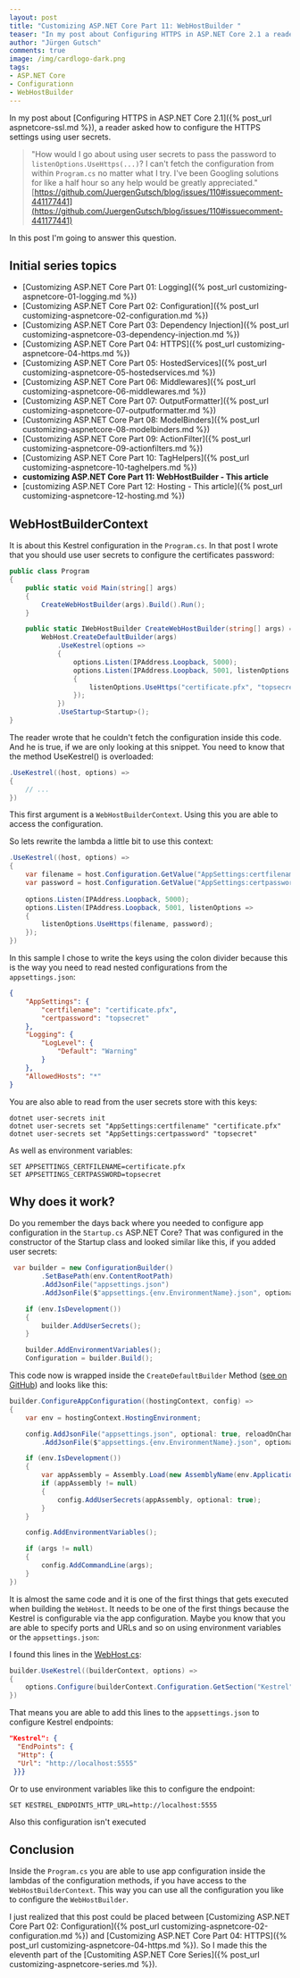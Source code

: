 ```yaml
---
layout: post
title: "Customizing ASP.​NET Core Part 11: WebHostBuilder "
teaser: "In my post about Configuring HTTPS in ASP.NET Core 2.1 a reader asked how to configure the HTTPS settings using user secrets. In this post I'm going to answer this question also by writing about how to configure the WebHostBuilder using app configuration"
author: "Jürgen Gutsch"
comments: true
image: /img/cardlogo-dark.png
tags: 
- ASP.NET Core
- Configurationn
- WebHostBuilder
---
```


In my post about [Configuring HTTPS in ASP.NET Core 2.1]({% post_url aspnetcore-ssl.md %}), a reader asked how to configure the HTTPS settings using user secrets.

> "How would I go about using user secrets to pass the password to `listenOptions.UseHttps(...)`? I can't fetch the configuration from within `Program.cs` no matter what I try. I've been Googling solutions for like a half hour so any help would be greatly appreciated."
> [https://github.com/JuergenGutsch/blog/issues/110#issuecomment-441177441](https://github.com/JuergenGutsch/blog/issues/110#issuecomment-441177441)

In this post I'm going to answer this question. 

## Initial series topics

- [Customizing ASP.NET Core Part 01: Logging]({% post_url customizing-aspnetcore-01-logging.md %})
- [Customizing ASP.NET Core Part 02: Configuration]({% post_url customizing-aspnetcore-02-configuration.md %})
- [Customizing ASP.NET Core Part 03: Dependency Injection]({% post_url customizing-aspnetcore-03-dependency-injection.md %})
- [Customizing ASP.NET Core Part 04: HTTPS]({% post_url customizing-aspnetcore-04-https.md %})
- [Customizing ASP.NET Core Part 05: HostedServices]({% post_url customizing-aspnetcore-05-hostedservices.md %})
- [Customizing ASP.NET Core Part 06: Middlewares]({% post_url customizing-aspnetcore-06-middlewares.md %})
- [Customizing ASP.NET Core Part 07: OutputFormatter]({% post_url customizing-aspnetcore-07-outputformatter.md %})
- [Customizing ASP.NET Core Part 08: ModelBinders]({% post_url customizing-aspnetcore-08-modelbinders.md %})
- [Customizing ASP.NET Core Part 09: ActionFilter]({% post_url customizing-aspnetcore-09-actionfilters.md %})
- [Customizing ASP.NET Core Part 10: TagHelpers]({% post_url customizing-aspnetcore-10-taghelpers.md %})
- **customizing ASP.NET Core Part 11: WebHostBuilder - This article**
- [customizing ASP.NET Core Part 12: Hosting - This article]({% post_url customizing-aspnetcore-12-hosting.md %})

## WebHostBuilderContext

It is about this Kestrel configuration in the `Program.cs`. In that post I wrote that you should use user secrets to configure the certificates password:

~~~ csharp
public class Program
{
    public static void Main(string[] args)
    {
        CreateWebHostBuilder(args).Build().Run();
    }

    public static IWebHostBuilder CreateWebHostBuilder(string[] args) =>
        WebHost.CreateDefaultBuilder(args)
        	.UseKestrel(options =>
            {
                options.Listen(IPAddress.Loopback, 5000);
                options.Listen(IPAddress.Loopback, 5001, listenOptions =>
                {
                    listenOptions.UseHttps("certificate.pfx", "topsecret");
                });
            })
        	.UseStartup<Startup>();
}
~~~

The reader wrote that he couldn't fetch the configuration inside this code. And he is true, if we are only looking at this snippet. You need to know that the method UseKestrel() is overloaded:

~~~csharp
.UseKestrel((host, options) =>
{
    // ...
})
~~~

This first argument is a `WebHostBuilderContext`. Using this you are able to access the configuration.

So lets rewrite the lambda a little bit to use this context:

~~~ csharp
.UseKestrel((host, options) =>
{
    var filename = host.Configuration.GetValue("AppSettings:certfilename", "");
    var password = host.Configuration.GetValue("AppSettings:certpassword", "");
    
    options.Listen(IPAddress.Loopback, 5000);
    options.Listen(IPAddress.Loopback, 5001, listenOptions =>
    {
        listenOptions.UseHttps(filename, password);
    });
})
~~~

In this sample I chose to write the keys using the colon divider because this is the way you need to read nested configurations from the `appsettings.json`:

~~~ json
{
    "AppSettings": {
        "certfilename": "certificate.pfx",
        "certpassword": "topsecret"
    },
    "Logging": {
        "LogLevel": {
            "Default": "Warning"
        }
    },
    "AllowedHosts": "*"
}
~~~

You are also able to read from the user secrets store with this keys:

~~~ shell
dotnet user-secrets init
dotnet user-secrets set "AppSettings:certfilename" "certificate.pfx"
dotnet user-secrets set "AppSettings:certpassword" "topsecret"
~~~

As well as environment variables:

~~~ shell
SET APPSETTINGS_CERTFILENAME=certificate.pfx
SET APPSETTINGS_CERTPASSWORD=topsecret
~~~

## Why does it work?

Do you remember the days back where you needed to configure app configuration in the `Startup.cs` ASP.NET Core? That was configured in the constructor of the Startup class and looked similar like this, if you added user secrets:

~~~ csharp
 var builder = new ConfigurationBuilder()
        .SetBasePath(env.ContentRootPath)
        .AddJsonFile("appsettings.json")
        .AddJsonFile($"appsettings.{env.EnvironmentName}.json", optional: true);

    if (env.IsDevelopment())
    {
        builder.AddUserSecrets();
    }

    builder.AddEnvironmentVariables();
    Configuration = builder.Build();
~~~

This code now is wrapped inside the `CreateDefaultBuilder` Method ([see on GitHub](https://github.com/aspnet/AspNetCore/blob/3c09d644cccdb21801f7a79e1188a1a1212de5d9/src/DefaultBuilder/src/WebHost.cs)) and looks like this:

~~~ csharp
builder.ConfigureAppConfiguration((hostingContext, config) =>
{
    var env = hostingContext.HostingEnvironment;

    config.AddJsonFile("appsettings.json", optional: true, reloadOnChange: true)
        .AddJsonFile($"appsettings.{env.EnvironmentName}.json", optional: true, reloadOnChange: true);

    if (env.IsDevelopment())
    {
        var appAssembly = Assembly.Load(new AssemblyName(env.ApplicationName));
        if (appAssembly != null)
        {
            config.AddUserSecrets(appAssembly, optional: true);
        }
    }

    config.AddEnvironmentVariables();

    if (args != null)
    {
        config.AddCommandLine(args);
    }
})
~~~

It is almost the same code and it is one of the first things that gets executed when building the `WebHost`. It needs to be one of the first things because the Kestrel is configurable via the app configuration. Maybe you know that you are able to specify ports and URLs and so on using environment variables or the `appsettings.json`:

I found this lines in the [WebHost.cs](https://github.com/aspnet/AspNetCore/blob/3c09d644cccdb21801f7a79e1188a1a1212de5d9/src/DefaultBuilder/src/WebHost.cs): 

~~~ csharp
builder.UseKestrel((builderContext, options) =>
{
    options.Configure(builderContext.Configuration.GetSection("Kestrel"));
})
~~~

That means you are able to add this lines to the `appsettings.json` to configure Kestrel endpoints:

~~~ json
"Kestrel": {
  "EndPoints": {
  "Http": {
  "Url": "http://localhost:5555"
 }}}
~~~

Or to use environment variables like this to configure the endpoint:

~~~ shell
SET KESTREL_ENDPOINTS_HTTP_URL=http://localhost:5555
~~~

Also this configuration isn't executed 

## Conclusion

Inside the `Program.cs` you are able to use app configuration inside the lambdas of the configuration methods, if you have access to the `WebHostBuilderContext`. This way you can use all the configuration you like to configure the `WebHostBuilder`.

I just realized that this post could be placed between [Customizing ASP.NET Core Part 02: Configuration]({% post_url customizing-aspnetcore-02-configuration.md %})  and [Customizing ASP.NET Core Part 04: HTTPS]({% post_url customizing-aspnetcore-04-https.md %}). So I made this the eleventh part of the [Customiting ASP.NET Core Series]({% post_url customizing-aspnetcore-series.md %}).
